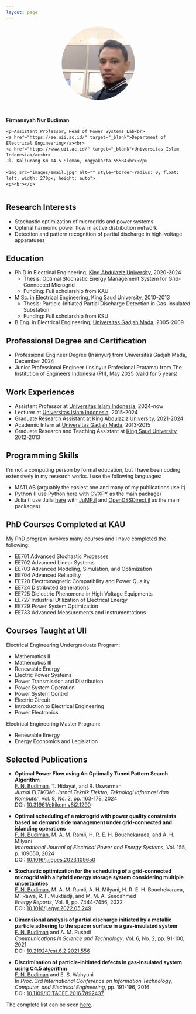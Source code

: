 ```yaml
---
layout: page
---
```


<!--default layout: default-->

<!-- <style>
img {
  border-radius: 30px;
  display: block;
  margin-left: auto;
  margin-right: auto;
  margin-bottom: 15px;
}
</style> -->

<style>
img{
  border-radius: 50%;
  display: block;
  margin-left: auto;
  margin-right: auto;
  margin-bottom: 15px;
}
</style>

<div class="row">
  <div class="column left">
    <img src="images/pict.jpg" alt="" style="width: 200px; height: auto">
    &nbsp;
  </div>
  <div class="column right">
    <p><b>Firmansyah Nur Budiman</b></p>

    <p>Assistant Professor, Head of Power Systems Lab<br>
    <a href="https://ee.uii.ac.id/" target="_blank">Department of Electrical Engineering</a><br>
    <a href="https://www.uii.ac.id/" target="_blank">Universitas Islam Indonesia</a><br>
    Jl. Kaliurang Km 14.5 Sleman, Yogyakarta 55584<br></p>

    <img src="images/email.jpg" alt="" style="border-radius: 0; float: left; width: 270px; height: auto">
    <p><br></p>
  </div>
</div>

## Research Interests
* Stochastic optimization of microgrids and power systems
* Optimal harmonic power flow in active distribution network
* Detection and pattern recognition of partial discharge in high-voltage apparatuses

## Education
* Ph.D in Electrical Engineering, <a href="https://www.kau.edu.sa/home_ENGLISH.aspx">King Abdulaziz University</a>, 2020-2024
  * Thesis: Optimal Stochastic Energy Management System for Grid-Connected Microgrid
  * Funding: Full scholarship from KAU
* M.Sc. in Electrical Engineering, <a href="https://ksu.edu.sa/en/">King Saud University</a>, 2010-2013
  * Thesis: Particle-Initiated Partial Discharge Detection in Gas-Insulated Substation
  * Funding: Full scholarship from KSU
  <!--* Advisors: Professors <a href="https://www.researchgate.net/profile/Yasin-Khan-5">Yasin Khan</a> and <a href="https://www.ec-lyon.fr/en/contacts/abderrahmane-beroual">Abderrahmane Beroual</a>-->
* B.Eng. in Electrical Engineering, <a href="https://ugm.ac.id/">Universitas Gadjah Mada</a>, 2005-2009

## Professional Degree and Certification
* Professional Engineer Degree (Insinyur) from Universitas Gadjah Mada, December 2024
* Junior Professional Engineer (Insinyur Profesional Pratama) from The Institution of Engineers
Indonesia (PII), May 2025 (valid for 5 years)

## Work Experiences
* Assistant Professor at <a href="https://www.uii.ac.id/">Universitas Islam Indonesia</a>, 2024-now
* Lecturer at <a href="https://www.uii.ac.id/">Universitas Islam Indonesia</a>, 2015-2024
* Graduate Research Assistant at <a href="ttps://www.kau.edu.sa/home_ENGLISH.aspx">King Abdulaziz University</a>, 2021-2024
* Academic Intern at <a href="https://ugm.ac.id/">Universitas Gadjah Mada</a>, 2013-2015
* Graduate Research and Teaching Assistant at <a href="https://ksu.edu.sa/en/">King Saud University</a>, 2012-2013
  
## Programming Skills
I'm not a computing person by formal education, but I have been coding extensively in my research works. I use the following languages:
* MATLAB (arguably the easiest one and many of my publications use it)
* Python (I use Python <a href="https://doi.org/10.1016/j.egyr.2022.05.249" target="_blank">here</a> with <a href="https://www.cvxpy.org/" target="_blank">CVXPY</a> as the main package)
* Julia (I use Julia <a href="https://doi.org/10.1016/j.ijepes.2023.109650" target="_blank">here</a> with <a href="https://jump.dev/JuMP.jl/stable/" target="_blank">JuMP.jl</a> and <a href="https://dss-extensions.org/OpenDSSDirect.jl/latest/" target="_blank">OpenDSSDirect.jl</a> as the main packages)

## PhD Courses Completed at KAU
My PhD program involves many courses and I have completed the following:
* EE701 Advanced Stochastic Processes
* EE702 Advanced Linear Systems
* EE703 Advanced Modeling, Simulation, and Optimization
* EE704 Advanced Reliability
* EE720 Electromagnetic Compatibility and Power Quality
* EE724 Distributed Generations
* EE725 Dielectric Phenomena in High Voltage Equipments
* EE727 Industrial Utilization of Electrical Energy
* EE729 Power System Optimization
* EE733 Advanced Measurements and Instrumentations

## Courses Taught at UII
Electrical Engineering Undergraduate Program:
* Mathematics II
* Mathematics III
* Renewable Energy
* Electric Power Systems
* Power Transmission and Distribution
* Power System Operation
* Power System Control
* Electric Circuit
* Introduction to Electrical Engineering
* Power Electronics

Electrical Engineering Master Program:
* Renewable Energy
* Energy Economics and Legislation

## Selected Publications

* **Optimal Power Flow using An Optimally Tuned Pattern Search Algorithm**  
    <u>F. N. Budiman</u>, T. Hidayat, and R. Uswarman  
    *Jurnal ELTIKOM: Jurnal Teknik Elektro, Teknologi Informasi dan Komputer*, Vol. 8, No. 2, pp. 163-178, 2024  
    DOI: <a href="https://doi.org/10.31961/eltikom.v8i2.1290" target="_blank">10.31961/eltikom.v8i2.1290</a>

* **Optimal scheduling of a microgrid with power quality constraints based on demand side management under grid-connected and islanding operations**  
    <u>F. N. Budiman</u>, M. A. M. Ramli, H. R. E. H. Bouchekaraca, and A. H. Milyani  
    *International Journal of Electrical Power and Energy Systems*, Vol. 155, p. 109650, 2024  
    DOI: <a href="https://doi.org/10.1016/j.ijepes.2023.109650" target="_blank">10.1016/j.ijepes.2023.109650</a>

* **Stochastic optimization for the scheduling of a grid-connected microgrid with a hybrid energy storage system considering multiple uncertainties**  
    <u>F. N. Budiman</u>, M. A. M. Ramli, A. H. Milyani, H. R. E. H. Bouchekaraca, M. Rawa, R. F. Muktiadji, and M. M. A. Seedahmed  
    *Energy Reports*, Vol. 8, pp. 7444-7456, 2022  
    DOI: <a href="https://doi.org/10.1016/j.egyr.2022.05.249" target="_blank">10.1016/j.egyr.2022.05.249</a>

* **Dimensional analysis of partial discharge initiated by a metallic particle adhering to the spacer surface in a gas-insulated system**  
    <u>F. N. Budiman</u> and A. M. Rushdi  
    *Communications in Science and Technology*, Vol. 6, No. 2, pp. 91-100, 2021  
    DOI: <a href="https://doi.org/10.21924/cst.6.2.2021.556" target="_blank">10.21924/cst.6.2.2021.556</a>

* **Discrimination of particle-initiated defects in gas-insulated system using C4.5 algorithm**  
    <u>F. N. Budiman</u> and E. S. Wahyuni  
    In *Proc. 3rd International Conference on Information Technology, Computer, and Electrical Engineering*, pp. 191-196, 2016  
    DOI: <a href="https://doi.org/10.1109/ICITACEE.2016.7892437" target="_blank">10.1109/ICITACEE.2016.7892437</a>

The complete list can be seen <a href="{{ site.baseurl }}/publications">here</a>.
